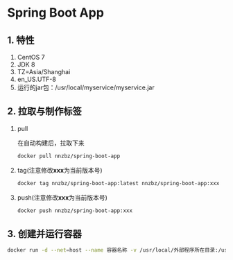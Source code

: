 # Spring Boot App

## 1. 特性

1. CentOS 7
2. JDK 8
3. TZ=Asia/Shanghai
4. en_US.UTF-8
5. 运行的jar包：/usr/local/myservice/myservice.jar

## 2. 拉取与制作标签

1. pull

   在自动构建后，拉取下来

   ```sh
   docker pull nnzbz/spring-boot-app
   ```

2. tag(注意修改**xxx**为当前版本号)

   ```sh
   docker tag nnzbz/spring-boot-app:latest nnzbz/spring-boot-app:xxx
   ```

3. push(注意修改**xxx**为当前版本号)

   ```sh
   docker push nnzbz/spring-boot-app:xxx
   ```

## 3. 创建并运行容器

```sh
docker run -d --net=host --name 容器名称 -v /usr/local/外部程序所在目录:/usr/local/myservice --restart=always nnzbz/spring-boot-app
```
